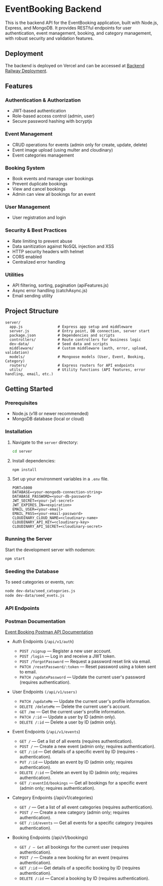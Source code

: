 # EventBooking Backend

This is the backend API for the EventBooking application, built with Node.js, Express, and MongoDB. It provides RESTful endpoints for user authentication, event management, booking, and category management, with robust security and validation features.

## Deployment

The backend is deployed on Vercel and can be accessed at [Backend Railway Deployment](https://event-bookig-server-production.up.railway.app/).

## Features

### Authentication & Authorization

- JWT-based authentication
- Role-based access control (admin, user)
- Secure password hashing with bcryptjs

### Event Management

- CRUD operations for events (admin only for create, update, delete)
- Event image upload (using multer and cloudinary)
- Event categories management

### Booking System

- Book events and manage user bookings
- Prevent duplicate bookings
- View and cancel bookings
- Admin can view all bookings for an event

### User Management

- User registration and login

### Security & Best Practices

- Rate limiting to prevent abuse
- Data sanitization against NoSQL injection and XSS
- HTTP security headers with helmet
- CORS enabled
- Centralized error handling

### Utilities

- API filtering, sorting, pagination (apiFeatures.js)
- Async error handling (catchAsync.js)
- Email sending utility

## Project Structure

```
server/
  app.js                # Express app setup and middleware
  server.js             # Entry point, DB connection, server start
  package.json          # Dependencies and scripts
  controllers/          # Route controllers for business logic
  dev-data/             # Seed data and scripts
  middleware/           # Custom middleware (auth, error, upload, validation)
  models/               # Mongoose models (User, Event, Booking, Category)
  routers/              # Express routers for API endpoints
  utils/                # Utility functions (API features, error handling, email, etc.)
```

## Getting Started

### Prerequisites

- Node.js (v18 or newer recommended)
- MongoDB database (local or cloud)

### Installation

1. Navigate to the `server` directory:
   ```bash
   cd server
   ```
2. Install dependencies:
   ```bash
   npm install
   ```
3. Set up your environment variables in a `.env` file.

   ```
   PORT=5000
   DATABASE=<your-mongodb-connection-string>
   DATABASE_PASSWORD=<your-db-password>
   JWT_SECRET=<your-jwt-secret>
   JWT_EXPIRES_IN=<expiration>
   EMAIL_USER=<your-email>
   EMAIL_PASS=<your-email-password>
   CLOUDINARY_CLOUD_NAME=<cloudinary-name>
   CLOUDINARY_API_KEY=<cloudinary-key>
   CLOUDINARY_API_SECRET=<cloudinary-secret>
   ```

### Running the Server

Start the development server with nodemon:

```bash
npm start
```

### Seeding the Database

To seed categories or events, run:

```bash
node dev-data/seed_catogories.js
node dev-data/seed_evets.js
```

### API Endpoints

### Postman Documentation

[Event Booking Postman API Documentation](https://www.postman.com/research-saganist-75349510/hodhod/folder/6wu7ttk/)

- Auth Endpoints (`/api/v1/auth`)

  - `POST /signup` — Register a new user account.
  - `POST /login` — Log in and receive a JWT token.
  - `POST /forgotPassword` — Request a password reset link via email.
  - `PATCH /resetPassword/:token` — Reset password using a token sent to email.
  - `PATCH /updatePassword` — Update the current user's password (requires authentication).

- User Endpoints `(/api/v1/users)`
  - `PATCH /updateMe` — Update the current user's profile information.
  - `DELETE /deleteMe` — Delete the current user's account.
  - `GET /me` — Get the current user's profile information.
  - `PATCH /:id` — Update a user by ID (admin only).
  - `DELETE /:id` — Delete a user by ID (admin only).
- Event Endpoints (`/api/v1/events`)
  - `GET /` — Get a list of all events (requires authentication).
  - `POST /` — Create a new event (admin only; requires authentication).
  - `GET /:id` — Get details of a specific event by ID (requires - authentication).
  - `PUT /:id` — Update an event by ID (admin only; requires authentication).
  - `DELETE /:id` — Delete an event by ID (admin only; requires authentication).
  - `GET /:eventId/bookings` — Get all bookings for a specific event (admin only; requires authentication).
- Category Endpoints (/api/v1/categories)
  - `GET /` — Get a list of all event categories (requires authentication).
  - `POST /` — Create a new category (admin only; requires authentication).
  - `GET /:id/events` — Get all events for a specific category (requires authentication).
- Booking Endpoints (/api/v1/bookings)
  - `GET / — Get` all bookings for the current user (requires authentication).
  - `POST /` — Create a new booking for an event (requires authentication).
  - `GET /:id` — Get details of a specific booking by ID (requires authentication).
  - `DELETE /:id` — Cancel a booking by ID (requires authentication).
